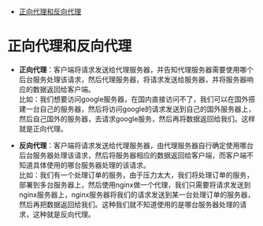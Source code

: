 <!-- TOC -->

- [正向代理和反向代理](#正向代理和反向代理)

<!-- /TOC -->

# 正向代理和反向代理
- **正向代理**：客户端将请求发送给代理服务器，并告知代理服务器需要使用哪个后台服务处理该请求，然后代理服务器，将请求发送给服务器，并将服务器响应的数据返回给客户端。    
比如：我们想要访问google服务器，在国内直接访问不了，我们可以在国外搭建一台自己的服务器，然后将访问google的请求发送到自己的国外服务器上，然后自己国外的服务器，去请求google服务，然后再将数据返回给我们。这样就是正向代理。

- **反向代理**：客户端将请求发送给代理服务器，由代理服务器自行确定使用哪台后台服务器处理该请求，然后将服务器相应的数据返回给客户端，而客户端不知道具体使用的哪台服务器处理的该请求。      
比如：我们有一个处理订单的服务，由于压力太大，我们将处理订单的服务，部署到多台服务器上，然后使用nginx做一个代理，我们只需要将请求发送到nginx服务器上，nginx服务器将我们的请求发送到某一台处理订单的服务器，然后再把数据返回给我们。这种我们就不知道使用的是哪台服务器处理的请求，这种就是反向代理。